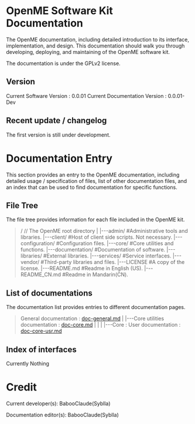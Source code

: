 OpenME Software Kit Documentation
======

The OpenME documentation, including detailed introduction to its interface, implementation, and design. This documentation should walk you through developing, deploying, and maintaining of the OpenME software kit.

The documentation is under the GPLv2 license.

Version
------

Current Software Version : 0.0.01
Current Documentation Version : 0.0.01-Dev

Recent update / changelog
------

The first version is still under development.

Documentation Entry
======

This section provides an entry to the OpenME documentation, including detailed usage / specification of files, list of other documentation files, and an index that can be used to find documentation for specific functions.

File Tree
------

The file tree provides information for each file included in the OpenME kit.

>   /                  // The OpenME root directory
>   |
>   |---admin/          #Administrative tools and libraries.
>   |---client/         #Host of client side scripts. Not necessary.
>   |---configuration/  #Configuration files.
>   |---core/           #Core utilities and functions.
>   |---documentation/  #Documentation of software.
>   |---libraries/      #External libraries.
>   |---services/       #Service interfaces.
>   |---vendor/         #Third-party libraries and files.
>   |---LICENSE         #A copy of the license.
>   |---README.md       #Readme in English (US).
>   |---README_CN.md    #Readme in Mandarin(CN).

List of documentations
------

The documentation list provides entries to different documentation pages.

>General documentation : [doc-general.md]()
>|
>|---Core utilities documentation : [doc-core.md]()
>|   |
>|   |---Core : User documentation : [doc-core-usr.md]()

Index of interfaces
------

Currently Nothing

Credit
======

Current developer(s):
BabooClaude(Syblla)

Documentation editor(s):
BabooClaude(Syblla)